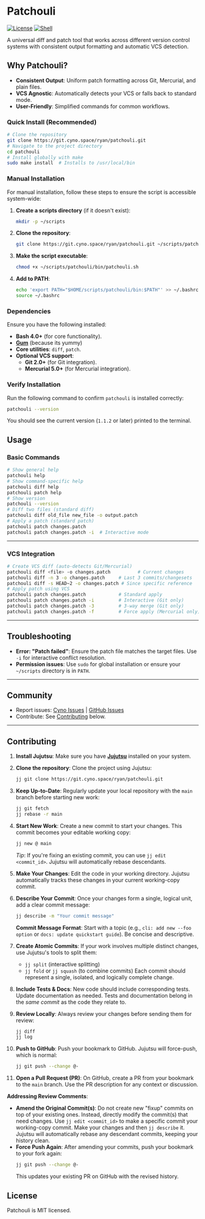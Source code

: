# Patchouli
[![License](https://img.shields.io/badge/LICENSE-MIT-8A2BE2?style=for-the-badge&logo=open-source-initiative&logoColor=8A2BE2&labelColor=000000&color=8A2BE2&border=1px_solid_#333333)](https://opensource.org/licenses/MIT)
[![Shell](https://img.shields.io/badge/SHELL-POSIX-89E051?style=for-the-badge&logo=terminal&logoColor=89E051&labelColor=000000&color=89E051&border=1px_solid_#333333)](https://pubs.opengroup.org/onlinepubs/9699919799/utilitiesZ2.html)

A universal diff and patch tool that works across different version control systems with consistent output formatting and automatic VCS detection.
## Why Patchouli?
- **Consistent Output**: Uniform patch formatting across Git, Mercurial, and plain files.
- **VCS Agnostic**: Automatically detects your VCS or falls back to standard mode.
- **User-Friendly**: Simplified commands for common workflows.
### Quick Install (Recommended)
```bash
# Clone the repository
git clone https://git.cyno.space/ryan/patchouli.git
# Navigate to the project directory
cd patchouli
# Install globally with make
sudo make install  # Installs to /usr/local/bin
```
### Manual Installation
For manual installation, follow these steps to ensure the script is accessible system-wide:
1. **Create a scripts directory** (if it doesn't exist):
   ```bash
   mkdir -p ~/scripts
   ```
2. **Clone the repository**:
   ```bash
   git clone https://git.cyno.space/ryan/patchouli.git ~/scripts/patchouli
   ```
3. **Make the script executable**:
   ```bash
   chmod +x ~/scripts/patchouli/bin/patchouli.sh
   ```
4. **Add to PATH**:
   ```bash
   echo 'export PATH="$HOME/scripts/patchouli/bin:$PATH"' >> ~/.bashrc
   source ~/.bashrc
   ```
### Dependencies
Ensure you have the following installed:
- **Bash 4.0+** (for core functionality).
- **[Gum](https://github.com/charmbracelet/gum)** (because its yummy)
- **Core utilities**: `diff`, `patch`.
- **Optional VCS support**:
  - **Git 2.0+** (for Git integration).
  - **Mercurial 5.0+** (for Mercurial integration).
### Verify Installation
Run the following command to confirm `patchouli` is installed correctly:
```bash
patchouli --version
```
You should see the current version (`1.1.2` or later) printed to the terminal.
## Usage
### Basic Commands
```bash
# Show general help
patchouli help
# Show command-specific help
patchouli diff help
patchouli patch help
# Show version
patchouli --version
# Diff two files (standard diff)
patchouli diff old_file new_file -o output.patch
# Apply a patch (standard patch)
patchouli patch changes.patch
patchouli patch changes.patch -i  # Interactive mode
```
---
### VCS Integration
```bash
# Create VCS diff (auto-detects Git/Mercurial)
patchouli diff <file> -o changes.patch          # Current changes
patchouli diff -n 3 -o changes.patch     # Last 3 commits/changesets
patchouli diff -s HEAD~2 -o changes.patch # Since specific reference
# Apply patch using VCS
patchouli patch changes.patch            # Standard apply
patchouli patch changes.patch -i         # Interactive (Git only)
patchouli patch changes.patch -3         # 3-way merge (Git only)
patchouli patch changes.patch -f         # Force apply (Mercurial only)
```
---
## Troubleshooting
- **Error: "Patch failed"**: Ensure the patch file matches the target files. Use `-i` for interactive conflict resolution.
- **Permission issues**: Use `sudo` for global installation or ensure your `~/scripts` directory is in `PATH`.
---
## Community
- Report issues: [Cyno Issues](https://git.cyno.space/ryan/patchouli/issues) | [GitHub Issues](https://github.com/snoooooooope/patchouli/issues)
- Contribute: See [Contributing](#contributing) below.
---
## Contributing
1.  **Install Jujutsu**: Make sure you have [**Jujutsu**](https://github.com/jj-vcs/jj) installed on your system.

2.  **Clone the repository**: Clone the project using Jujutsu:
    ```bash
    jj git clone https://git.cyno.space/ryan/patchouli.git
    ```

3.  **Keep Up-to-Date**: Regularly update your local repository with the `main` branch before starting new work:
    ```bash
    jj git fetch
    jj rebase -r main
    ```
    
4.  **Start New Work**: Create a new commit to start your changes. This commit becomes your editable working copy:
    ```bash
    jj new @ main
    ```
    *Tip*: If you're fixing an existing commit, you can use `jj edit <commit_id>`. Jujutsu will automatically rebase descendants.

5.  **Make Your Changes**: Edit the code in your working directory. Jujutsu automatically tracks these changes in your current working-copy commit.

6.  **Describe Your Commit**: Once your changes form a single, logical unit, add a clear commit message:
    ```bash
    jj describe -m "Your commit message"
    ```
    
    **Commit Message Format**: Start with a topic (e.g., `cli: add new --foo option` or `docs: update quickstart guide`). Be concise and descriptive.
7.  **Create Atomic Commits**: If your work involves multiple distinct changes, use Jujutsu's tools to split them:
    * `jj split` (interactive splitting)
    * `jj fold` or `jj squash` (to combine commits)
    Each commit should represent a single, isolated, and logically complete change.

8.  **Include Tests & Docs**: New code should include corresponding tests. Update documentation as needed. Tests and documentation belong in the *same commit* as the code they relate to.

9.  **Review Locally**: Always review your changes before sending them for review:
    ```bash
    jj diff
    jj log
    ```
    
10. **Push to GitHub**: Push your bookmark to GitHub. Jujutsu will force-push, which is normal:
    ```bash
    jj git push --change @-
    ```

11. **Open a Pull Request (PR)**: On GitHub, create a PR from your bookmark to the `main` branch. Use the PR description for any context or discussion.

**Addressing Review Comments**:

* **Amend the Original Commit(s)**: Do not create new "fixup" commits on top of your existing ones. Instead, directly modify the commit(s) that need changes. Use `jj edit <commit_id>` to make a specific commit your working-copy commit. Make your changes and then `jj describe` it. Jujutsu will automatically rebase any descendant commits, keeping your history clean.
* **Force Push Again**: After amending your commits, push your bookmark to your fork again:
    ```bash
    jj git push --change @-
    ```
    This updates your existing PR on GitHub with the revised history.

## License
Patchouli is MIT licensed.
